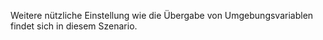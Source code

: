 Weitere nützliche Einstellung wie die Übergabe von Umgebungsvariablen findet sich in diesem Szenario.